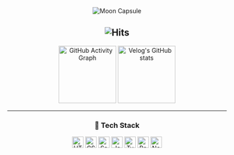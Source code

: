 <div align="center">

  <img src="https://capsule-render.vercel.app/api?type=soft&color=0:6BAFFD,100:9ADCFB&height=200&text=Hello%20I'm%20Moon!&desc=The%20Only%20Limit%20Is%20Your%20Mind&descAlignY=70&descAlign=50&fontSize=70&fontAlign=50&fontColor=FFFFFF&animation=fadeIn&stroke=FFFFFF&strokeWidth=1" alt="Moon Capsule">

</div>


<div align="center">

  ![Hits](https://hits.seeyoufarm.com/api/count/incr/badge.svg?url=https%3A%2F%2Fgithub.com%2FMooneunjun%2Fhit-counter&count_bg=%23F12121&title_bg=%23555555&icon=lastpass.svg&icon_color=%23E7E7E7&title=Views&edge_flat=false)
  ---
</div>

<div align="center">
<img
  src="https://github-readme-activity-graph.vercel.app/graph?username=Mooneunjun&theme=github-compact"
  alt="GitHub Activity Graph"
  height="132"
/> <a href="https://velog.io/@moon_dev/series"><img
  src="https://velog-readme-stats.vercel.app/api?name=moon_dev"
  alt="Velog's GitHub stats"
  height="132"
/></a>
</div>

---


<div align="center">

  ### 🚀 Tech Stack

  <div>
    <img
      src="https://img.shields.io/badge/html5-%23E34F26.svg?style=for-the-badge&logo=html5&logoColor=white"
      alt="HTML5"
      style="height: 26px"
    />
    <img
      src="https://img.shields.io/badge/css3-%231572B6.svg?style=for-the-badge&logo=css3&logoColor=white"
      alt="CSS3"
      style="height: 26px"
    />
    <img
      src="https://img.shields.io/badge/sass-%23CC6699.svg?style=for-the-badge&logo=sass&logoColor=white"
      alt="Sass"
      style="height: 26px"
    />
    <img
      src="https://img.shields.io/badge/javascript-%23F7DF1E.svg?style=for-the-badge&logo=javascript&logoColor=white"
      alt="JavaScript"
      style="height: 26px"
    />
    <img
      src="https://img.shields.io/badge/typescript-%23007ACC.svg?style=for-the-badge&logo=typescript&logoColor=white"
      alt="TypeScript"
      style="height: 26px"
    />
    <img
      src="https://img.shields.io/badge/react-%2361DAFB.svg?style=for-the-badge&logo=react&logoColor=white"
      alt="React"
      style="height: 26px"
    />
    <img
      src="https://img.shields.io/badge/next.js-%23000000.svg?style=for-the-badge&logo=next.js&logoColor=white"
      alt="Next.js"
      style="height: 26px"
    />
  </div>
</div>
